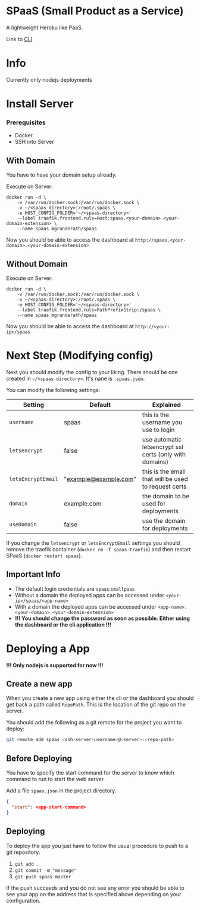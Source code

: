 # SPaaS (Small Product as a Service)

A lightweight Heroku like PaaS.

Link to [CLI](https://github.com/mgranderath/SPaaS-cli)

# Info

Currently only nodejs deployments 

# Install Server

### Prerequisites
- Docker
- SSH into Server

## With Domain

You have to have your domain setup already.

Execute on Server:
```
docker run -d \ 
    -v /var/run/docker.sock:/var/run/docker.sock \
    -v ~/<spaas-directory>:/root/.spaas \
    -e HOST_CONFIG_FOLDER='~/<spaas-directory>'
    --label traefik.frontend.rule=Host:spaas.<your-domain>.<your-domain-extension> \
    --name spaas mgranderath/spaas
```

Now you should be able to access the dashboard at `http://spaas.<your-domain>.<your-domain-extension>`

## Without Domain

Execute on Server:
```
docker run -d \ 
    -v /var/run/docker.sock:/var/run/docker.sock \
    -v ~/<spaas-directory>:/root/.spaas \
    -e HOST_CONFIG_FOLDER='~/<spaas-directory>'
    --label traefik.frontend.rule=PathPrefixStrip:/spaas \
    --name spaas mgranderath/spaas
```
Now you should be able to access the dashboard at `http://<your-ip>/spaas` 

# Next Step (Modifying config)

Next you should modify the config to your liking. There should be one created in `~/<spaas-directory>`. It's nane is `.spaas.json`.

You can modify the following settings:

| Setting | Default | Explained |
| ------- | ------- | --------- |
| `username` | spaas | this is the username you use to login |
| `letsencrypt` | false | use automatic letsencrypt ssl certs (only with domains) | 
| `letsEncryptEmail` | "example@example.com" | this is the email that will be used to request certs |
| `domain` | example.com | the domain to be used for deployments |
| `useDomain` | false | use the domain for deployments |

If you change the `letsencrypt` or `letsEncryptEmail` settings you should remove the traefik container (`docker rm -f spaas-traefik`) and then restart SPaaS (`docker restart spaas`).

## Important Info

- The default login credentials are `spaas`:`smallpaas`
- Without a domain the deployed apps can be accessed under `<your-ip>/spaas/<app-name>`
- With a domain the deployed apps can be accessed under `<app-name>.<your-domain>.<your-domain-extension>`
- **!!! You should change the password as soon as possible. Either using the dashboard or the cli application !!!**

# Deploying a App

**!!! Only nodejs is supported for now !!!**

## Create a new app

When you create a new app using either the cli or the dashboard you should get back a path called `RepoPath`. This is the location of the git repo on the server. 

You should add the following as a git remote for the project you want to deploy:
```bash
git remote add spaas <ssh-server-username>@<server>:<repo-path>
```

## Before Deploying

You have to specify the start command for the server to know which command to run to start the web server.

Add a file `spaas.json` in the project directory.

```json
{
  "start": <app-start-command>
}
```

## Deploying

To deploy the app you just have to follow the usual procedure to push to a git repository.

1. `git add .`
2. `git commit -m "message"`
3. `git push spaas master`

If the push succeeds and you do not see any error you should be able to see your app on the address that is specified above depending on your configuration.
